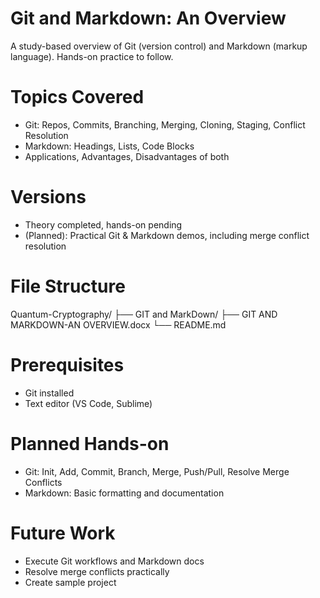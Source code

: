 # Git and Markdown: An Overview
A study-based overview of Git (version control) and Markdown (markup language). Hands-on practice to follow.

# Topics Covered
- Git: Repos, Commits, Branching, Merging, Cloning, Staging, Conflict Resolution
- Markdown: Headings, Lists, Code Blocks
- Applications, Advantages, Disadvantages of both

# Versions
- Theory completed, hands-on pending
- (Planned): Practical Git & Markdown demos, including merge conflict resolution

# File Structure
Quantum-Cryptography/
├── GIT and MarkDown/
├── GIT AND MARKDOWN-AN OVERVIEW.docx
└── README.md

# Prerequisites
- Git installed
- Text editor (VS Code, Sublime)

# Planned Hands-on
- Git: Init, Add, Commit, Branch, Merge, Push/Pull, Resolve Merge Conflicts
- Markdown: Basic formatting and documentation

# Future Work
- Execute Git workflows and Markdown docs
- Resolve merge conflicts practically
- Create sample project
